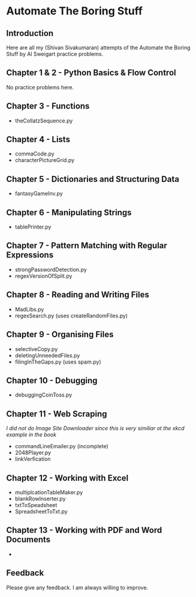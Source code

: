 # Automate The Boring Stuff

## Introduction

Here are all my (Shivan Sivakumaran) attempts of the Automate the Boring Stuff by Al Sweigart practice problems.

## Chapter 1 & 2 - Python Basics & Flow Control

No practice problems here.

## Chapter 3 - Functions

- theCollatzSequence.py

## Chapter 4 - Lists

- commaCode.py
- characterPictureGrid.py

## Chapter 5 - Dictionaries and Structuring Data

- fantasyGameInv.py

## Chapter 6 - Manipulating Strings

- tablePrinter.py

## Chapter 7 - Pattern Matching with Regular Expressions

- strongPasswordDetection.py
- regexVersionOfSplit.py

## Chapter 8 - Reading and Writing Files

- MadLibs.py
- regexSearch.py (uses createRandomFiles.py)

## Chapter 9 - Organising Files

- selectiveCopy.py
- deletingUnneededFiles.py
- filingInTheGaps.py (uses spam.py)

## Chapter 10 - Debugging

- debuggingCoinToss.py

## Chapter 11 - Web Scraping

*I did not do Image Site Downloader since this is very similiar ot the xkcd example in the book*

- commandLineEmailer.py (incomplete)
- 2048Player.py
- linkVerfication

## Chapter 12 - Working with Excel

- multiplcationTableMaker.py
- blankRowInserter.py
- txtToSpeadsheet
- SpreadsheetToTxt.py

## Chapter 13 - Working with PDF and Word Documents

-


## Feedback

Please give any feedback. I am always willing to improve.